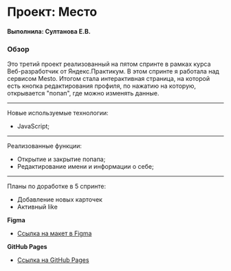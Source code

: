 # Проект: Место

#### Выполнила: Султанова Е.В.

### Обзор

Это третий проект реализованный на пятом спринте в рамках курса Веб-разработчик от Яндекс.Практикум. В этом спринте я работала над сервисом Mesto. Итогом стала интерактивная страница, на которой есть кнопка редактирования профиля, по нажатию на которую, открывается "попап", где можно изменять данные.

---

Новые используемые технологии:

- JavaScript;

---

Реализованные функции:

- Открытие и закрытие попапа;
- Редактирование имени и информации о себе;

---

Планы по доработке в 5 спринте:

- Добавление новых карточек
- Активный like

**Figma**

- [Ссылка на макет в Figma](https://www.figma.com/file/2cn9N9jSkmxD84oJik7xL7/JavaScript.-Sprint-4?node-id=0%3A1)

**GitHub Pages**

- [Ссылка на GitHub Pages](https://lenok-live.github.io/russian-travel/)
